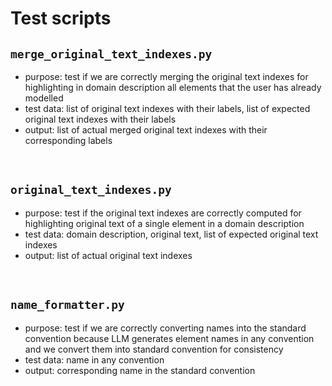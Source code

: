 # Test scripts

## `merge_original_text_indexes.py`
- purpose: test if we are correctly merging the original text indexes for highlighting in domain description all elements that the user has already modelled
- test data: list of original text indexes with their labels, list of expected original text indexes with their labels
- output: list of actual merged original text indexes with their corresponding labels

<br />

## `original_text_indexes.py`
- purpose: test if the original text indexes are correctly computed for highlighting original text of a single element in a domain description
- test data: domain description, original text, list of expected original text indexes
- output: list of actual original text indexes


<br />

## `name_formatter.py`
- purpose: test if we are correctly converting names into the standard convention because LLM generates element names in any convention and we convert them into standard convention for consistency
- test data: name in any convention
- output: corresponding name in the standard convention
